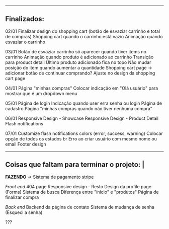 -----------------------------------------
Finalizados:
-----------------------------------------
02/01
Finalizar design do shopping cart (botão de esvaziar carrinho e total de compras)
Shopping cart quando o carrinho está vazio
Animação quando esvaziar o carrinho

03/01
Botão de esvaziar carrinho só aparecer quando tiver items no carrinho
Animação quando produto é adicionado ao carrinho
Transição para product detail
Último produto adicionado fica no topo
Não mudar posição do item quando aumentar a quantidade
Shopping cart page -> adicionar botão de continuar comprando?
Ajuste no design da shopping cart page

04/01
Página "minhas compras" 
Colocar indicação em "Olá usuário" para mostrar que é um dropdown menu

05/01
Página de login
Indicação quando user erra senha ou login
Página de cadastro
Página "minhas compras quando não tiver nenhuma compra"

06/01
Responsive Design - Showcase
Responsive Design - Product Detail
Flash notifications

07/01
Customize flash notifications colors (error, success, warning)
Colocar opção de todos os estados br
Erro ao criar usuário com mesmo nome ou email
Footer design 


----------------------------------------------
Coisas que faltam para terminar o projeto:   |
----------------------------------------------

**FAZENDO** -> Sistema de pagamento stripe

_Front end_
404 page
Responsive design - Resto
Design da profile page (Forms)
Sistema de busca
Diferença entre "ínicio" e "produtos"
Página de finalizar compra


_Back end_
Backend da página de contato
Sistema de mudança de senha (Esqueci a senha)


???




